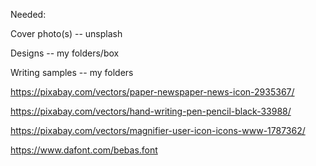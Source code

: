 Needed:

Cover photo(s) -- unsplash

Designs -- my folders/box

Writing samples -- my folders


https://pixabay.com/vectors/paper-newspaper-news-icon-2935367/ 

https://pixabay.com/vectors/hand-writing-pen-pencil-black-33988/

https://pixabay.com/vectors/magnifier-user-icon-icons-www-1787362/


https://www.dafont.com/bebas.font  

